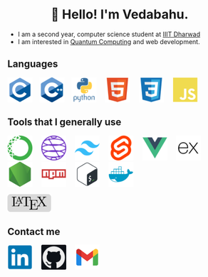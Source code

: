 <h1 align="center">👋 Hello! I'm Vedabahu. </h1>
<!-- <h3 style="text-align: center;">I am a software engineer, studying at <a href="https://iiitdwd.ac.in/" alt="IIIT Dharwad" target="_blank">IIIT Dharwad</a></h3> -->
<!-- <hr /> -->

- I am a second year, computer science student at [IIIT Dharwad](https://iiitdwd.ac.in/)
- I am interested in [Quantum Computing](https://aws.amazon.com/what-is/quantum-computing/) and web development.

## Languages

<img height="56px" src="optimized/c.svg" />&nbsp;&nbsp;&nbsp;
<img height="56px" src="optimized/c++.svg" />&nbsp;&nbsp;&nbsp;
<img height="56px" src="optimized/python.svg" /> &nbsp;&nbsp;&nbsp;
<img height="56px" src="optimized/html.svg" /> &nbsp;&nbsp;&nbsp;
<img height="56px" src="optimized/css.svg" /> &nbsp;&nbsp;&nbsp;
<img height="56px" src="optimized/js.svg" /> &nbsp;&nbsp;&nbsp;

## Tools that I generally use

<img height="56px" src="optimized/anaconda.svg" /> &nbsp;&nbsp;&nbsp;
<img height="56px" src="optimized/qiskit.svg" /> &nbsp;&nbsp;&nbsp;
<img height="56px" src="optimized/tailwind.svg" /> &nbsp;&nbsp;&nbsp;
<img height="56px" src="optimized/svelte.svg" /> &nbsp;&nbsp;&nbsp;
<img height="56px" src="optimized/vue.svg" /> &nbsp;&nbsp;&nbsp;
<img height="56px" src="optimized/express.svg" /> &nbsp;&nbsp;&nbsp;
<img height="56px" src="optimized/node.svg" /> &nbsp;&nbsp;&nbsp;
<img height="56px" src="optimized/npm.svg" /> &nbsp;&nbsp;&nbsp;
<img height="56px" src="optimized/bash.svg" /> &nbsp;&nbsp;&nbsp;
<img height="56px" src="optimized/docker.svg" /> &nbsp;&nbsp;&nbsp;

<img height="40px" src="optimized/latex.svg" /> &nbsp;&nbsp;&nbsp;

## Contact me

<a href="https://www.linkedin.com/in/vedabahu/" target="_blank"><img height="56px" src="optimized/linkedin.svg"/></a> &nbsp;&nbsp;&nbsp;
<a href="https://github.com/vedabahu/" target="_blank"><img height="56px" src="optimized/github2.svg"/></a> &nbsp;&nbsp;&nbsp;
<a href="mailto:23bcs112@iiitdwd.ac.in" target="_blank"><img height="56px" src="optimized/gmail.svg"/></a> &nbsp;&nbsp;&nbsp;
